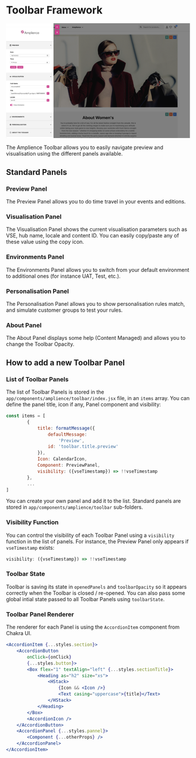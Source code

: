 # Toolbar Framework

![Amplience Preview Toolbar](./media/amplience-preview-toolbar.png)

The Amplience Toolbar allows you to easily navigate preview and visualisation using the different panels available.

## Standard Panels

### Preview Panel

The Preview Panel allows you to do time travel in your events and editions.

### Visualisation Panel

The Visualisation Panel shows the current visualisation parameters such as VSE, hub name, locale and content ID. You can easily copy/paste any of these value using the copy icon.

### Environments Panel

The Environments Panel allows you to switch from your default environment to additional ones (for instance UAT, Test, etc.).

### Personalisation Panel

The Personalisation Panel allows you to show personalisation rules match, and simulate customer groups to test your rules.

### About Panel 

The About Panel displays some help (Content Managed) and allows you to change the Toolbar Opacity.

## How to add a new Toolbar Panel

### List of Toolbar Panels

The list of Toolbar Panels is stored in the `app/components/amplience/toolbar/index.jsx` file, in an `items` array. You can define the panel title, icon if any, Panel component and visibility:

```js
const items = [
        {
            title: formatMessage({
                defaultMessage:
                    'Preview',
                id: 'toolbar.title.preview'
            }),
            Icon: CalendarIcon,
            Component: PreviewPanel,
            visibility: ({vseTimestamp}) => !!vseTimestamp
        },
        ...
]
```
You can create your own panel and add it to the list. Standard panels are stored in `app/components/amplience/toolbar` sub-folders.

### Visibility Function

You can control the visibility of each Toolbar Panel using a `visibility` function in the list of panels. For instance, the Preview Panel only appears if `vseTimestamp` exists: 

```js
visibility: ({vseTimestamp}) => !!vseTimestamp
```

### Toolbar State

Toolbar is saving its state in `openedPanels` and `toolbarOpacity` so it appears correctly when the Toolbar is closed / re-opened. You can also pass some global intial state passed to all Toolbar Panels using `toolbarState`.

### Toolbar Panel Renderer

The renderer for each Panel is using the `AccordionItem` component from Chakra UI.

```jsx
<AccordionItem {...styles.section}>
    <AccordionButton
        onClick={onClick}
        {...styles.button}>
        <Box flex="1" textAlign="left" {...styles.sectionTitle}>
            <Heading as="h2" size="xs">
                <HStack>
                    {Icon && <Icon />}
                    <Text casing="uppercase">{title}</Text>
                </HStack>
            </Heading>
        </Box>
        <AccordionIcon />
    </AccordionButton>
    <AccordionPanel {...styles.pannel}>
        <Component {...otherProps} />
    </AccordionPanel>
</AccordionItem>
```